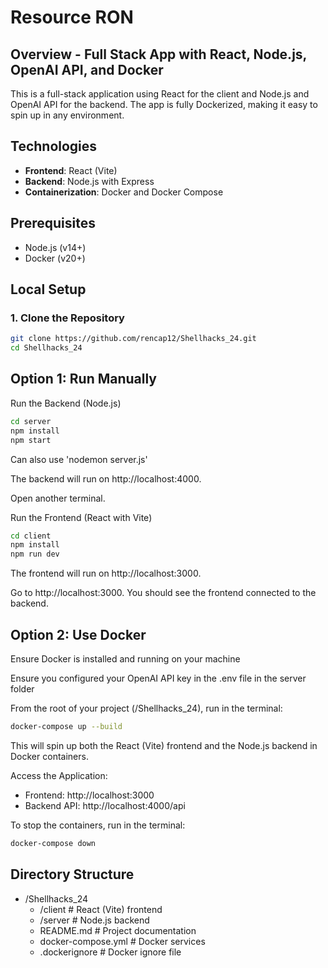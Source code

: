 # Resource RON

## Overview - Full Stack App with React, Node.js, OpenAI API, and Docker
This is a full-stack application using React for the client and Node.js and OpenAI API for the backend. The app is fully Dockerized, making it easy to spin up in any environment.

## Technologies
- **Frontend**: React (Vite)
- **Backend**: Node.js with Express
- **Containerization**: Docker and Docker Compose

## Prerequisites
- Node.js (v14+)
- Docker (v20+)

## Local Setup

### 1. Clone the Repository
```bash
git clone https://github.com/rencap12/Shellhacks_24.git
cd Shellhacks_24
```

## Option 1: Run Manually
Run the Backend (Node.js)
```bash
cd server
npm install
npm start
```
Can also use 'nodemon server.js'

The backend will run on http://localhost:4000.


Open another terminal.

Run the Frontend (React with Vite)
```bash
cd client
npm install
npm run dev
```
The frontend will run on http://localhost:3000.

Go to http://localhost:3000. You should see the frontend connected to the backend.


## Option 2: Use Docker
Ensure Docker is installed and running on your machine

Ensure you configured your OpenAI API key in the .env file in the server folder

From the root of your project (/Shellhacks_24), run in the terminal:
```bash
docker-compose up --build
```
This will spin up both the React (Vite) frontend and the Node.js backend in Docker containers.

Access the Application:
- Frontend: http://localhost:3000
- Backend API: http://localhost:4000/api

To stop the containers, run in the terminal:
```bash
docker-compose down
```

## Directory Structure
- /Shellhacks_24
  - /client  # React (Vite) frontend
  - /server  # Node.js backend
  - README.md  # Project documentation
  - docker-compose.yml  # Docker services
  - .dockerignore  # Docker ignore file

